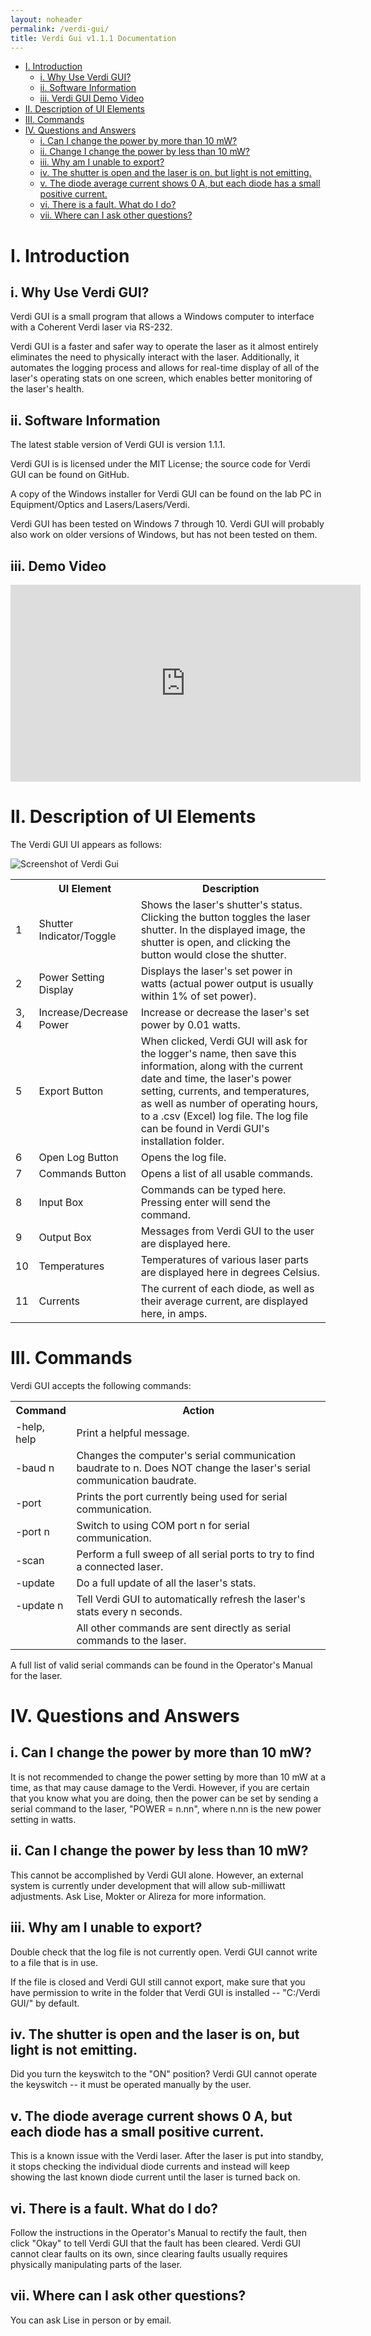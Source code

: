 ```yaml
---
layout: noheader
permalink: /verdi-gui/
title: Verdi Gui v1.1.1 Documentation
---
```




<ul class="table-of-contents">
  <li><a href="#I">I. Introduction</a>
    <ul class="table-of-contents">
      <li><a href="#I-i">i. Why Use Verdi GUI?</a></li>
      <li><a href="#I-ii">ii. Software Information</a></li>
      <li><a href="#I-iii">iii. Verdi GUI Demo Video</a></li>
    </ul>
  </li>
  <li><a href="#II">II. Description of UI Elements</a></li>
  <li><a href="#III">III. Commands</a></li>
  <li><a href="#IV">IV. Questions and Answers</a>
    <ul class="table-of-contents">
      <li><a href="#IV-i">i. Can I change the power by more than 10 mW?</a></li>
      <li><a href="#IV-ii">ii. Change I change the power by less than 10 mW?</a></li>
      <li><a href="#IV-iii">iii. Why am I unable to export?</a></li>
      <li><a href="#IV-iv">iv. The shutter is open and the laser is on, but light is not emitting.</a></li>
      <li><a href="#IV-v">v. The diode average current shows 0 A, but each diode has a small positive current.</a></li>
      <li><a href="#IV-vi">vi. There is a fault. What do I do?</a></li>
      <li><a href="#IV-vii">vii.  Where can I ask other questions?</a></li>
    </ul>
  </li>
</ul>

<a name="I"></a>
# I. Introduction

<a name="I-i"></a>
## i. Why Use Verdi GUI?

Verdi GUI is a small program that allows a Windows computer to interface with a Coherent Verdi laser via RS-232.

Verdi GUI is a faster and safer way to operate the laser as it almost entirely eliminates the need to physically interact with
the laser. Additionally, it automates the logging process and allows for real-time display of all of the laser's operating stats
on one screen, which enables better monitoring of the laser's health.

<a name="I-ii"></a>
## ii. Software Information

The latest stable version of Verdi GUI is version 1.1.1.

Verdi GUI is is licensed under the MIT License; the source code for Verdi GUI can be found on GitHub.

A copy of the Windows installer for Verdi GUI can be found on the lab PC in Equipment/Optics and Lasers/Lasers/Verdi.

Verdi GUI has been tested on Windows 7 through 10. Verdi GUI will probably also work on older versions of Windows, but has not
been tested on them.

<a name="I-iii"></a>
## iii. Demo Video

<iframe width="560" height="315" src="https://www.youtube.com/embed/ZaWmGg7Yhww" frameborder="0" allowfullscreen></iframe>

<a name="II"></a>
# II. Description of UI Elements

The Verdi GUI UI appears as follows:

![Screenshot of Verdi Gui](/images/2016/verdi-gui-screenshot.png)

<table>
  <tr>
    <th>&nbsp;</th>
    <th>UI Element</th>
    <th>Description</th>
  </tr>
  
  <tr>
    <td>1</td>
    <td>Shutter Indicator/Toggle</td>
    <td>Shows the laser's shutter's status. Clicking the button toggles the laser shutter. In the displayed image, the shutter is
    open, and clicking the button would close the shutter.</td>
  </tr>
  
  <tr>
    <td>2</td>
    <td>Power Setting Display</td>
    <td>Displays the laser's set power in watts (actual power output is usually within 1% of set power).</td>
  </tr>
  
  <tr>
    <td>3, 4</td>
    <td>Increase/Decrease Power</td>
    <td>Increase or decrease the laser's set power by 0.01 watts.</td>
  </tr>

  <tr>
    <td>5</td>
    <td>Export Button</td>
    <td>When clicked, Verdi GUI will ask for the logger's name, then save this information, along with the current date and
    time, the laser's power setting, currents, and temperatures, as well as number of operating hours, to a .csv (Excel) log file.
    The log file can be found in Verdi GUI's installation folder.</td>
  </tr>
  
  <tr>
    <td>6</td>
    <td>Open Log Button</td>
    <td>Opens the log file.</td>
  </tr>
  
  <tr>
    <td>7</td>
    <td>Commands Button</td>
    <td>Opens a list of all usable commands.</td>
  </tr>
  
  <tr>
    <td>8</td>
    <td>Input Box</td>
    <td>Commands can be typed here. Pressing enter will send the command.</td>
  </tr>
  
  <tr>
    <td>9</td>
    <td>Output Box</td>
    <td>Messages from Verdi GUI to the user are displayed here.</td>
  </tr>
  
  <tr>
    <td>10</td>
    <td>Temperatures</td>
    <td>Temperatures of various laser parts are displayed here in degrees Celsius.</td>
  </tr>
  
  <tr>
    <td>11</td>
    <td>Currents</td>
    <td>The current of each diode, as well as their average current, are displayed here, in amps.</td>
  </tr>

</table>


<a name="III"></a>
# III. Commands

Verdi GUI accepts the following commands:

<table>

  <tr>
    <th>Command</th>
    <th>Action</th>
  </tr>
  
  <tr>
    <td>-help, help</td>
    <td>Print a helpful message.</td>
  </tr>
  
  <tr>
    <td>-baud n</td>
    <td>Changes the computer's serial communication baudrate to n. Does NOT change the laser's serial communication baudrate.</td>
  </tr>
  
  <tr>
    <td>-port</td>
    <td>Prints the port currently being used for serial communication.</td>
  </tr>
  
  <tr>
    <td>-port n</td>
    <td>Switch to using COM port n for serial communication.</td>
  </tr>
  
  <tr>
    <td>-scan</td>
    <td>Perform a full sweep of all serial ports to try to find a connected laser.</td>
  </tr>
  
  <tr>
    <td>-update</td>
    <td>Do a full update of all the laser's stats.</td>
  </tr>
  
  <tr>
    <td>-update n</td>
    <td>Tell Verdi GUI to automatically refresh the laser's stats every n seconds.</td>
  </tr>
  
  <tr>
    <td>&nbsp;</td>
    <td>All other commands are sent directly as serial commands to the laser.</td>
  </tr>
  
</table>

A full list of valid serial commands can be found in the Operator's Manual for the laser.

<a name="IV"></a>
# IV. Questions and Answers

<a name="IV-i"></a>
## i. Can I change the power by more than 10 mW?

It is not recommended to change the power setting by more than 10 mW at a time, as that may cause damage to the Verdi. However, if you are certain that you know what you are doing, then the power can be set by sending a serial command to the laser, "POWER = n.nn", where n.nn is the new power setting in watts.

<a name="IV-ii"></a>
## ii. Can I change the power by less than 10 mW?

This cannot be accomplished by Verdi GUI alone. However, an external system is currently under development that will allow sub-milliwatt adjustments. Ask Lise, Mokter or Alireza for more information.

<a name="IV-iii"></a>
## iii. Why am I unable to export?

Double check that the log file is not currently open. Verdi GUI cannot write to a file that is in use.

If the file is closed and Verdi GUI still cannot export, make sure that you have permission to write in the folder that Verdi GUI is installed -- "C:/Verdi GUI/" by default.

<a name="IV-iv"></a>
## iv. The shutter is open and the laser is on, but light is not emitting.

Did you turn the keyswitch to the "ON" position? Verdi GUI cannot operate the keyswitch -- it must be operated manually by the user.

<a name="IV-v"></a>
## v. The diode average current shows 0 A, but each diode has a small positive current.

This is a known issue with the Verdi laser. After the laser is put into standby, it stops checking the individual diode currents and instead will keep showing the last known diode current until the laser is turned back on.

<a name="IV-vi"></a>
## vi. There is a fault. What do I do?

Follow the instructions in the Operator's Manual to rectify the fault, then click "Okay" to tell Verdi GUI that the fault has been cleared. Verdi GUI cannot clear faults on its own, since clearing faults usually requires physically manipulating parts of the laser.

<a name="IV-vii"></a>
## vii. Where can I ask other questions?

You can ask Lise in person or by email.